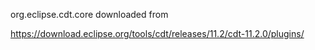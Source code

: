 org.eclipse.cdt.core downloaded from

https://download.eclipse.org/tools/cdt/releases/11.2/cdt-11.2.0/plugins/

